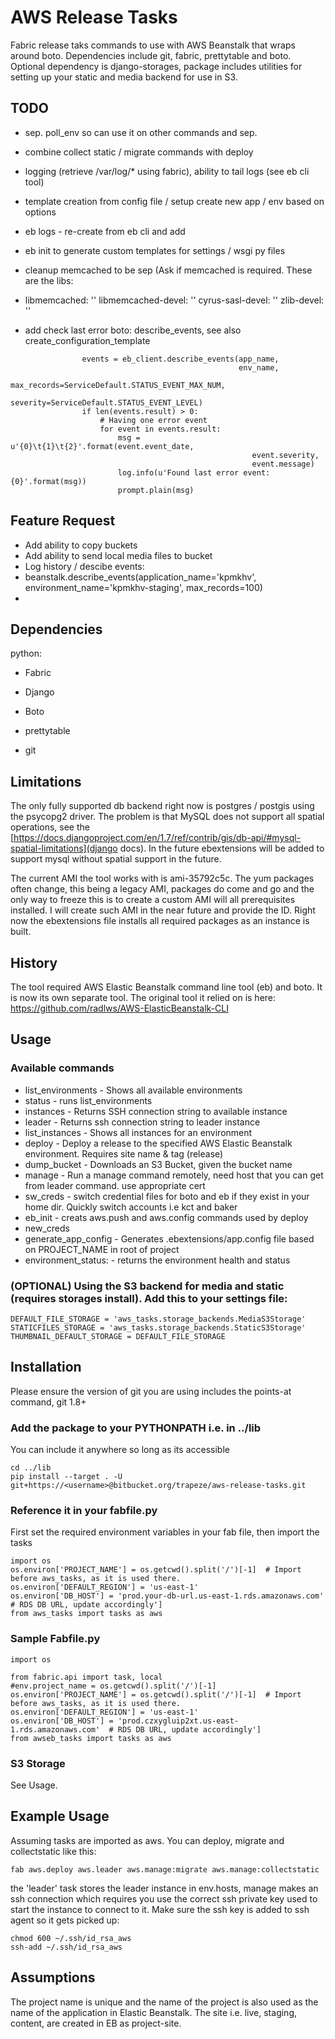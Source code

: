 AWS Release Tasks
===============


Fabric release taks commands to use with AWS Beanstalk that wraps around boto.  Dependencies include git, fabric, prettytable and boto.  Optional dependency is django-storages, package includes utilities for setting up your static and media backend for use in S3.

TODO
-----
- sep. poll_env so can use it on other commands and sep.
- combine collect static / migrate commands with deploy
- logging (retrieve /var/log/* using fabric), ability to tail logs (see eb cli tool)
- template creation from config file / setup create new app / env based on options
- eb logs - re-create from eb cli and add
- eb init to generate custom templates for settings / wsgi py files

- cleanup memcached to be sep (Ask if memcached is required. These are the libs:
- 
    libmemcached: ''
    libmemcached-devel: ''
    cyrus-sasl-devel: ''
    zlib-devel: ''

- add check last error
boto: describe_events, see also create_configuration_template
```
                events = eb_client.describe_events(app_name,
                                                   env_name,
                                                   max_records=ServiceDefault.STATUS_EVENT_MAX_NUM,
                                                   severity=ServiceDefault.STATUS_EVENT_LEVEL)
                if len(events.result) > 0:
                    # Having one error event
                    for event in events.result:
                        msg = u'{0}\t{1}\t{2}'.format(event.event_date,
                                                      event.severity,
                                                      event.message)
                        log.info(u'Found last error event: {0}'.format(msg))
                        prompt.plain(msg)
```

Feature Request
------------------
* Add ability to copy buckets
* Add ability to send local media files to bucket
* Log history / descibe events:
* beanstalk.describe_events(application_name='kpmkhv', environment_name='kpmkhv-staging', max_records=100)
* 
Dependencies
-----

python:
* Fabric
* Django
* Boto
* prettytable

* git

Limitations
-----

The only fully supported db backend right now is postgres / postgis using the psycopg2 driver. The problem is that MySQL does not support all spatial operations, see the [https://docs.djangoproject.com/en/1.7/ref/contrib/gis/db-api/#mysql-spatial-limitations](django docs).  In the future ebextensions will be added to support mysql without spatial support in the future.

The current AMI the tool works with is ami-35792c5c. The yum packages often change, this being a legacy AMI, packages do come and go and the only way to freeze this is to create a custom AMI will all prerequisites installed. I will create such AMI in the near future and provide the ID.  Right now the ebextensions file installs all required packages as an instance is built.

History
-----

The tool required  AWS Elastic Beanstalk command line tool (eb) and boto. It is now its own separate tool. The original tool it relied on is here:  https://github.com/radlws/AWS-ElasticBeanstalk-CLI

Usage
-----

### Available commands

* list_environments  - Shows all available environments
* status - runs list_environments
* instances - Returns SSH connection string to available instance
* leader - Returns ssh connection string to leader instance
* list_instances - Shows all instances for an environment
* deploy - Deploy a release to the specified AWS Elastic Beanstalk environment. Requires site name & tag (release)
* dump_bucket - Downloads an S3 Bucket, given the bucket name
* manage - Run a manage command remotely, need host that you can get from leader command. use appropriate cert
* sw_creds - switch credential files for boto and eb if they exist in your home dir. Quickly switch accounts i.e kct and baker
* eb_init - creats aws.push and aws.config commands used by deploy
* new_creds
* generate_app_config - Generates .ebextensions/app.config file based on PROJECT_NAME in root of project
* environment_status:<env-name> - returns the environment health and status


### (OPTIONAL) Using the S3 backend for media and static (requires storages install). Add this to your settings file:

    DEFAULT_FILE_STORAGE = 'aws_tasks.storage_backends.MediaS3Storage'
    STATICFILES_STORAGE = 'aws_tasks.storage_backends.StaticS3Storage'
    THUMBNAIL_DEFAULT_STORAGE = DEFAULT_FILE_STORAGE


Installation
------------------

Please ensure the version of git you are using includes the points-at command, git 1.8+

### Add the package to your PYTHONPATH i.e. in  ../lib

You can include it anywhere so long as its accessible

    cd ../lib
    pip install --target . -U git+https://<username>@bitbucket.org/trapeze/aws-release-tasks.git

### Reference it in your fabfile.py

First set the required environment variables in your fab file, then import the tasks


    import os
    os.environ['PROJECT_NAME'] = os.getcwd().split('/')[-1]  # Import before aws_tasks, as it is used there.
    os.environ['DEFAULT_REGION'] = 'us-east-1'
    os.environ['DB_HOST'] = 'prod.your-db-url.us-east-1.rds.amazonaws.com'  # RDS DB URL, update accordingly']
    from aws_tasks import tasks as aws


### Sample Fabfile.py

    import os

    from fabric.api import task, local
    #env.project_name = os.getcwd().split('/')[-1]
    os.environ['PROJECT_NAME'] = os.getcwd().split('/')[-1]  # Import before aws_tasks, as it is used there.
    os.environ['DEFAULT_REGION'] = 'us-east-1'
    os.environ['DB_HOST'] = 'prod.czxygluip2xt.us-east-1.rds.amazonaws.com'  # RDS DB URL, update accordingly']
    from awseb_tasks import tasks as aws


### S3 Storage

See Usage.
 
Example Usage
------------------

Assuming tasks are imported as aws. You can deploy, migrate and collectstatic like this:

    fab aws.deploy aws.leader aws.manage:migrate aws.manage:collectstatic
    
the 'leader' task stores the leader instance in env.hosts, manage makes an ssh connection which requires you use the correct ssh private key used to start the instance to connect to it. Make sure the ssh key is added to ssh agent so it gets picked up:

    chmod 600 ~/.ssh/id_rsa_aws 
    ssh-add ~/.ssh/id_rsa_aws 


Assumptions
------------------

The project name is unique and the name of the project is also used as the name of the application in Elastic Beanstalk. The site i.e. live, staging, content, are created in EB as project-site.
